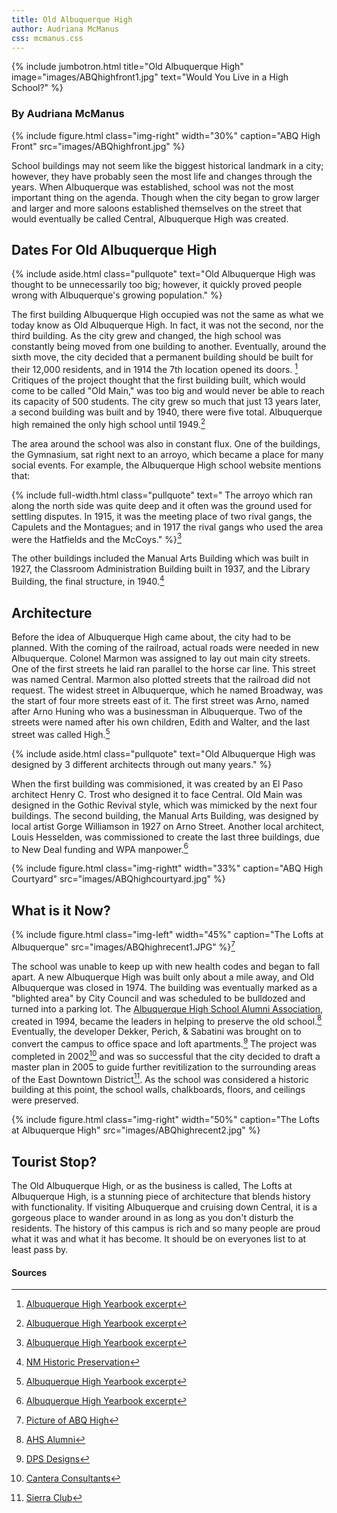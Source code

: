 ```yaml
---
title: Old Albuquerque High
author: Audriana McManus
css: mcmanus.css
---
```


{% include jumbotron.html
title="Old Albuquerque High"
image="images/ABQhighfront1.jpg"
text="Would You Live in a High School?"
%} 

### By Audriana McManus  

{% include figure.html
  class="img-right"
  width="30%"
  caption="ABQ High Front"
  src="images/ABQhighfront.jpg"
%}

School buildings may not seem like the biggest historical landmark in a city; however, they have probably seen the most life and changes through the years. When Albuquerque was established, school was not the most important thing on the agenda. Though when the city began to grow larger and larger and more saloons established themselves on the street that would eventually be called Central, Albuquerque High was created.

## Dates For Old Albuquerque High

{% include aside.html
  class="pullquote"
  text="Old Albuquerque High was thought to be unnecessarily too big; however, it quickly proved people wrong with Albuquerque's growing population."
  %}

The first building Albuquerque High occupied was not the same as what we today know as Old Albuquerque High. In fact, it was not the second, nor the third building. As the city grew and changed, the high school was constantly being moved from one building to another. Eventually, around the sixth move, the city decided that a permanent building should be built for their 12,000 residents, and in 1914 the 7th location opened its doors. [^batman] Critiques of the project thought that the first building built, which would come to be called "Old Main," was too big and would never be able to reach its capacity of 500 students. The city grew so much that just 13 years later, a second building was built and by 1940, there were five total. Albuquerque high remained the only high school until 1949.[^batman]

The area around the school was also in constant flux. One of the buildings, the Gymnasium, sat right next to an arroyo, which became a place for many social events. For example, the Albuquerque High school website mentions that:

{% include full-width.html
  class="pullquote"
  text=" The arroyo which ran along the north side was quite deep and it often was the ground used for settling disputes. In 1915, it was the meeting place of two rival gangs, the Capulets and the Montagues; and in 1917 the rival gangs who used the area were the Hatfields and the McCoys."
%}[^batman]

The other buildings included the Manual Arts Building which was built in 1927, the Classroom Administration Building built in 1937, and the Library Building, the final structure, in 1940.[^catwoman]


## Architecture

Before the idea of Albuquerque High came about, the city had to be planned. With the coming of the railroad, actual roads were needed in new Albuquerque. Colonel Marmon was assigned to lay out main city streets. One of the first streets he laid ran parallel to the horse car line. This street was named Central. Marmon also plotted streets that the railroad did not request. The widest street in Albuquerque, which he named Broadway, was the start of four more streets east of it. The first street was Arno, named after Arno Huning who was a businessman in Albuquerque. Two of the streets were named after his own children, Edith and Walter, and the last street was called High.[^batman]

{% include aside.html
  class="pullquote"
  text="Old Albuquerque High was designed by 3 different architects through out many years."
  %}

When the first building was commisioned, it was created by an El Paso architect Henry C. Trost who designed it to face Central. Old Main was designed in the Gothic Revival style, which was mimicked by the next four buildings. The second building, the Manual Arts Building, was designed by local artist Gorge Williamson in 1927 on Arno Street. Another local architect, Louis Hesselden, was commissioned to create the last three buildings, due to New Deal funding and WPA manpower.[^batman]

{% include figure.html
class="img-rightt"
width="33%"
caption="ABQ High Courtyard"
src="images/ABQhighcourtyard.jpg"
%}






## What is it Now?

{% include figure.html
class="img-left"
width="45%"
caption="The Lofts at Albuquerque"
src="images/ABQhighrecent1.JPG"
%}[^robin]

The school was unable to keep up with new health codes and began to fall apart. A new Albuquerque High was built only about a mile away, and Old Albuquerque was closed in 1974. The building was eventually marked as a "blighted area" by City Council and was scheduled to be bulldozed and turned into a parking lot. The [Albuquerque High School Alumni Association](http://www.ahsalumniassoc.com/index.html), created in 1994, became the leaders in helping to preserve the old school.[^batgirl] Eventually, the developer Dekker, Perich, & Sabatini was brought on to convert the campus to office space and loft apartments.[^redhood] The project was completed in 2002[^joker] and was so successful that the city decided to draft a master plan in 2005 to guide further revitilization to the surrounding areas of the East Downtown District[^poisonivy]. As the school was considered a historic building at this point, the school walls, chalkboards, floors, and ceilings were preserved.  

{% include figure.html
class="img-right"
width="50%"
caption="The Lofts at Albuquerque High"
src="images/ABQhighrecent2.jpg"
%}

## Tourist Stop?

The Old Albuquerque High, or as the business is called, The Lofts at Albuquerque High, is a stunning piece of architecture that blends history with functionality. If visiting Albuquerque and cruising down Central, it is a gorgeous place to wander around in as long as you don't disturb the residents. The history of this campus is rich and so many people are proud what it was and what it has become. It should be on everyones list to at least pass by.

#### Sources

[^catwoman]:[NM Historic Preservation](http://www.nmhistoricpreservation.org/assets/files/historic-contexts-and-reports/NM_Bernalillo-County_Historic-and-Architectural-Resources-of-Central-Albuquerque_1880-1970_MPDF.pdf)

[^poisonivy]:[Sierra Club](http://vault.sierraclub.org/sprawl/report05/buildingbetter.pdf)

[^robin]:[Picture of ABQ High](https://upload.wikimedia.org/wikipedia/commons/0/00/Old_Albuquerque_High_School_on_Central.JPG)

[^redhood]:[DPS Designs](https://www.dpsdesign.org/what-we-create/old-albuquerque-high-lofts)

[^batman]:[Albuquerque High Yearbook excerpt](https://ahs-aps-nm.schoolloop.com/history)

[^batgirl]:[AHS Alumni](http://www.ahsalumniassoc.com/History.html)

[^joker]:[Cantera Consultants](http://www.canteraconsultants.com/casestudies/index_AHSApartments.htm)
